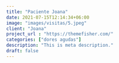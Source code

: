 ```yaml
---
title: "Paciente Joana"
date: 2021-07-15T12:14:34+06:00
image: "images/visitas/5.jpeg"
client: "Joana"
project_url : "https://themefisher.com/"
categories: ["dores agudas"]
description: "This is meta description."
draft: false
---
```


